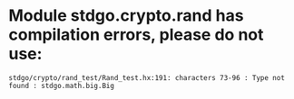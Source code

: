 # Module stdgo.crypto.rand has compilation errors, please do not use:
```
stdgo/crypto/rand_test/Rand_test.hx:191: characters 73-96 : Type not found : stdgo.math.big.Big

```

